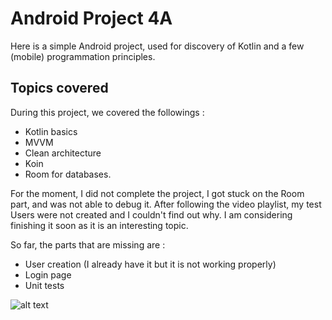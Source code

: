 # Android Project 4A

Here is a simple Android project, used for discovery of Kotlin and a few (mobile) programmation principles.

## Topics covered

During this project, we covered the followings :
  * Kotlin basics
  * MVVM
  * Clean architecture
  * Koin
  * Room for databases.

For the moment, I did not complete the project, I got stuck on the Room part, and was not able to debug it.
After following the video playlist, my test Users were not created and I couldn't find out why. 
I am considering finishing it soon as it is an interesting topic.

So far, the parts that are missing are :
  * User creation (I already have it but it is not working properly)
  * Login page
  * Unit tests
  
  
  ![alt text](https://github.com/[JulesRive]/[RiveApp4A]/blob/[master]/screen_readme.jpg?raw=true)
